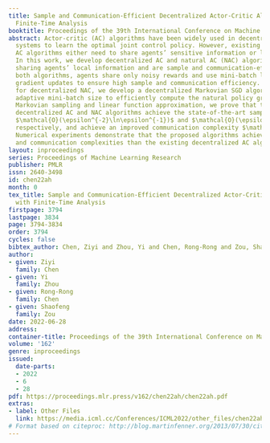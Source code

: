 ```yaml
---
title: Sample and Communication-Efficient Decentralized Actor-Critic Algorithms with
  Finite-Time Analysis
booktitle: Proceedings of the 39th International Conference on Machine Learning
abstract: Actor-critic (AC) algorithms have been widely used in decentralized multi-agent
  systems to learn the optimal joint control policy. However, existing decentralized
  AC algorithms either need to share agents’ sensitive information or lack communication-efficiency.
  In this work, we develop decentralized AC and natural AC (NAC) algorithms that avoid
  sharing agents’ local information and are sample and communication-efficient. In
  both algorithms, agents share only noisy rewards and use mini-batch local policy
  gradient updates to ensure high sample and communication efficiency. Particularly
  for decentralized NAC, we develop a decentralized Markovian SGD algorithm with an
  adaptive mini-batch size to efficiently compute the natural policy gradient. Under
  Markovian sampling and linear function approximation, we prove that the proposed
  decentralized AC and NAC algorithms achieve the state-of-the-art sample complexities
  $\mathcal{O}(\epsilon^{-2}\ln\epsilon^{-1})$ and $\mathcal{O}(\epsilon^{-3}\ln\epsilon^{-1})$,
  respectively, and achieve an improved communication complexity $\mathcal{O}(\epsilon^{-1}\ln\epsilon^{-1})$.
  Numerical experiments demonstrate that the proposed algorithms achieve lower sample
  and communication complexities than the existing decentralized AC algorithms.
layout: inproceedings
series: Proceedings of Machine Learning Research
publisher: PMLR
issn: 2640-3498
id: chen22ah
month: 0
tex_title: Sample and Communication-Efficient Decentralized Actor-Critic Algorithms
  with Finite-Time Analysis
firstpage: 3794
lastpage: 3834
page: 3794-3834
order: 3794
cycles: false
bibtex_author: Chen, Ziyi and Zhou, Yi and Chen, Rong-Rong and Zou, Shaofeng
author:
- given: Ziyi
  family: Chen
- given: Yi
  family: Zhou
- given: Rong-Rong
  family: Chen
- given: Shaofeng
  family: Zou
date: 2022-06-28
address:
container-title: Proceedings of the 39th International Conference on Machine Learning
volume: '162'
genre: inproceedings
issued:
  date-parts:
  - 2022
  - 6
  - 28
pdf: https://proceedings.mlr.press/v162/chen22ah/chen22ah.pdf
extras:
- label: Other Files
  link: https://media.icml.cc/Conferences/ICML2022/other_files/chen22ah-supp.zip
# Format based on citeproc: http://blog.martinfenner.org/2013/07/30/citeproc-yaml-for-bibliographies/
---
```

